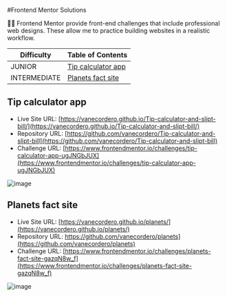 #Frontend Mentor Solutions

👩‍💻 Frontend Mentor provide front-end challenges that include professional web designs. These allow me to practice building websites in a realistic workflow. 

| Difficulty   | Table of Contents                                                     |
| ----------   | --------------------------------------------------------------------- |
| JUNIOR       | [Tip calculator app](#Tip-calculator-app)                             |
| INTERMEDIATE | [Planets fact site](#planets-fact-site)                               |


## Tip calculator app

- Live Site URL: [https://vanecordero.github.io/Tip-calculator-and-slipt-bill/](https://vanecordero.github.io/Tip-calculator-and-slipt-bill/)
- Repository URL: [https://github.com/vanecordero/Tip-calculator-and-slipt-bill](https://github.com/vanecordero/Tip-calculator-and-slipt-bill)
- Challenge URL: [https://www.frontendmentor.io/challenges/tip-calculator-app-ugJNGbJUX](https://www.frontendmentor.io/challenges/tip-calculator-app-ugJNGbJUX)

![image](https://user-images.githubusercontent.com/47092867/137633357-c39c60bf-f6ff-4b45-8d3d-8a793036c515.png)


## Planets fact site

- Live Site URL: [https://vanecordero.github.io/planets/](https://vanecordero.github.io/planets/)
- Repository URL: https://github.com/vanecordero/planets](https://github.com/vanecordero/planets)
- Challenge URL: [https://www.frontendmentor.io/challenges/planets-fact-site-gazqN8w_f](https://www.frontendmentor.io/challenges/planets-fact-site-gazqN8w_f)

![image](https://user-images.githubusercontent.com/47092867/137633508-7b10933a-396d-442a-9395-0504f8cb06f8.png)
